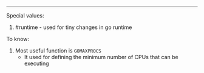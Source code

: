 ***
Special values:
1. #runtime - used for tiny changes in go runtime  

To know:
1. Most useful function is `GOMAXPROCS`
	- It used for defining the minimum number of CPUs that can be executing 